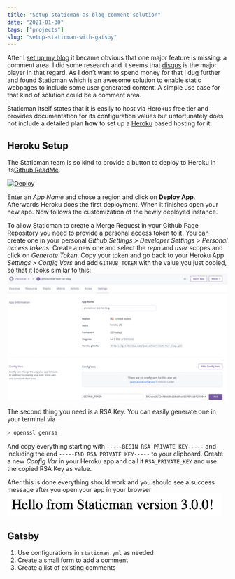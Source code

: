```yaml
---
title: "Setup staticman as blog comment solution"
date: "2021-01-30"
tags: ["projects"]
slug: "setup-staticman-with-gatsby"
---
```


After I [set up my blog](https://www.jmeischner.com/1/How%20I%20created%20my%20own%20Blog/) it became obvious that one major feature is missing: a comment area. I did some research and it seems that [disqus](https://disqus.com) is the major player in that regard. As I don’t want to spend money for that I dug further and found [Staticman](https://staticman.net) which is an awesome solution to enable static webpages to include some user generated content. A simple use case for that kind of solution could be a comment area.

Staticman itself states that it is easily to host via Herokus free tier and provides documentation for its configuration values but unfortunately does not include a detailed plan **how** to set up a [Heroku](https://www.heroku.com/home) based hosting for it.

## Heroku Setup

The Staticman team is so kind to provide a button to deploy to Heroku in its[Github ReadMe](https://github.com/eduardoboucas/staticman). 

[![Deploy](https://www.herokucdn.com/deploy/button.svg)](https://heroku.com/deploy?template=https://github.com/eduardoboucas/staticman) 

Enter an *App Name* and chose a region and click on **Deploy App**. Afterwards Heroku does the first deployment. When it finishes open your new app. Now follows the customization of the newly deployed instance.

To allow Staticman to create a Merge Request in your Github Page Repository you need to provide a personal access token to it. You can create one in your personal *Github Settings \> Developer Settings \> Personal access tokens*. Create a new one and select the *repo* and *user* scopes and click on *Generate Token*. Copy your token and go back to your Heroku App *Settings \> Config Vars* and add `GITHUB_TOKEN` with the value you just copied, so that it looks similar to this:
![](github-token.png)

The second thing you need is a RSA Key. You can easily generate one in your terminal via
```bash
> openssl genrsa
```
And copy everything starting with  `-----BEGIN RSA PRIVATE KEY-----` and including the end `-----END RSA PRIVATE KEY-----` to your clipboard. Create a new *Config Var* in your Heroku app and call it `RSA_PRIVATE_KEY` and use the copied RSA Key as value.

After this is done everything should work and you should see a success message after you open your app in your browser
![](open-staticman.png)

## Gatsby

1. Use configurations in `staticman.yml` as needed
2. Create a small form to add a comment
3. Create a list of existing comments
